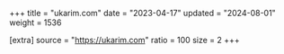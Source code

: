 +++
title = "ukarim.com"
date = "2023-04-17"
updated = "2024-08-01"
weight = 1536

[extra]
source = "https://ukarim.com"
ratio = 100
size = 2
+++
